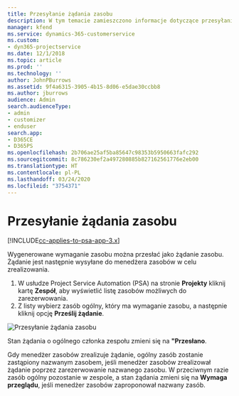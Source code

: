 ```yaml
---
title: Przesyłanie żądania zasobu
description: W tym temacie zamieszczono informacje dotyczące przesyłania wniosku o zasób do projektu.
manager: kfend
ms.service: dynamics-365-customerservice
ms.custom:
- dyn365-projectservice
ms.date: 12/1/2018
ms.topic: article
ms.prod: ''
ms.technology: ''
author: JohnPBurrows
ms.assetid: 9f4a6315-3905-4b15-8d06-e5dae30ccbb8
ms.author: jburrows
audience: Admin
search.audienceType:
- admin
- customizer
- enduser
search.app:
- D365CE
- D365PS
ms.openlocfilehash: 2b706ae25af5ba85647c98353b5950663fafc292
ms.sourcegitcommit: 8c786230ef2a497280885b827162561776e2eb00
ms.translationtype: HT
ms.contentlocale: pl-PL
ms.lasthandoff: 03/24/2020
ms.locfileid: "3754371"
---
```

# <a name="submit-a-resource-request"></a>Przesyłanie żądania zasobu

[!INCLUDE[cc-applies-to-psa-app-3.x](../includes/cc-applies-to-psa-app-3x.md)]

Wygenerowane wymaganie zasobu można przesłać jako żądanie zasobu. Żądanie jest następnie wysyłane do menedżera zasobów w celu zrealizowania.

1. W usłudze Project Service Automation (PSA) na stronie **Projekty** kliknij kartę **Zespół**, aby wyświetlić listę zasobów możliwych do zarezerwowania. 
2. Z listy wybierz zasób ogólny, który ma wymaganie zasobu, a następnie kliknij opcję **Prześlij żądanie**.

![Przesyłanie żądania zasobu](media/RM-how-to-18.png)

Stan żądania o ogólnego członka zespołu zmieni się na **"Przesłano**.

Gdy menedżer zasobów zrealizuje żądanie, ogólny zasób zostanie zastąpiony nazwanym zasobem, jeśli menedżer zasobów zrealizował żądanie poprzez zarezerwowanie nazwanego zasobu. W przeciwnym razie zasób ogólny pozostanie w zespole, a stan żądania zmieni się na **Wymaga przeglądu**, jeśli menedżer zasobów zaproponował nazwany zasób.

